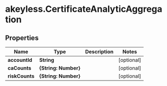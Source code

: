 # akeyless.CertificateAnalyticAggregation

## Properties

Name | Type | Description | Notes
------------ | ------------- | ------------- | -------------
**accountId** | **String** |  | [optional] 
**caCounts** | **{String: Number}** |  | [optional] 
**riskCounts** | **{String: Number}** |  | [optional] 


